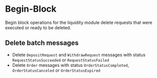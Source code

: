 <!-- order: 5 -->

# Begin-Block

Begin block operations for the liquidity module delete requests that were executed or ready to be deleted.

## **Delete batch messages**

- Delete `DepositRequest` and `WithdrawRequest` messages with status `RequestStatusSucceeded`
  or `RequestStatusFailed`
- Delete `Order` messages with status `OrderStatusCompleted`, `OrderStatusCanceled` or `OrderStatusExpired`
